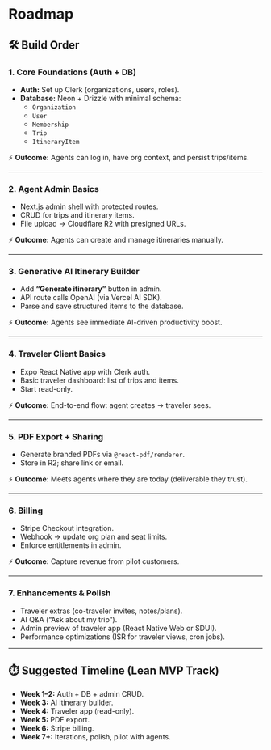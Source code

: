 # Roadmap

## 🛠️ Build Order

### 1. Core Foundations (Auth + DB)

- **Auth:** Set up Clerk (organizations, users, roles).
- **Database:** Neon + Drizzle with minimal schema:
  - `Organization`
  - `User`
  - `Membership`
  - `Trip`
  - `ItineraryItem`

⚡ **Outcome:** Agents can log in, have org context, and persist trips/items.

---

### 2. Agent Admin Basics

- Next.js admin shell with protected routes.
- CRUD for trips and itinerary items.
- File upload → Cloudflare R2 with presigned URLs.

⚡ **Outcome:** Agents can create and manage itineraries manually.

---

### 3. Generative AI Itinerary Builder

- Add **“Generate itinerary”** button in admin.
- API route calls OpenAI (via Vercel AI SDK).
- Parse and save structured items to the database.

⚡ **Outcome:** Agents see immediate AI-driven productivity boost.

---

### 4. Traveler Client Basics

- Expo React Native app with Clerk auth.
- Basic traveler dashboard: list of trips and items.
- Start read-only.

⚡ **Outcome:** End-to-end flow: agent creates → traveler sees.

---

### 5. PDF Export + Sharing

- Generate branded PDFs via `@react-pdf/renderer`.
- Store in R2; share link or email.

⚡ **Outcome:** Meets agents where they are today (deliverable they trust).

---

### 6. Billing

- Stripe Checkout integration.
- Webhook → update org plan and seat limits.
- Enforce entitlements in admin.

⚡ **Outcome:** Capture revenue from pilot customers.

---

### 7. Enhancements & Polish

- Traveler extras (co-traveler invites, notes/plans).
- AI Q&A (“Ask about my trip”).
- Admin preview of traveler app (React Native Web or SDUI).
- Performance optimizations (ISR for traveler views, cron jobs).

---

## ⏱️ Suggested Timeline (Lean MVP Track)

- **Week 1–2:** Auth + DB + admin CRUD.
- **Week 3:** AI itinerary builder.
- **Week 4:** Traveler app (read-only).
- **Week 5:** PDF export.
- **Week 6:** Stripe billing.
- **Week 7+:** Iterations, polish, pilot with agents.
